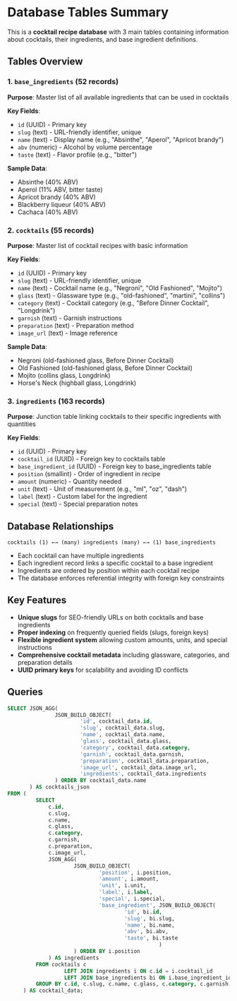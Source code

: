# Database Tables Summary

This is a **cocktail recipe database** with 3 main tables containing information about cocktails, their ingredients, and base ingredient definitions.

## Tables Overview

### 1. `base_ingredients` (52 records)
**Purpose**: Master list of all available ingredients that can be used in cocktails

**Key Fields**:
- `id` (UUID) - Primary key
- `slug` (text) - URL-friendly identifier, unique
- `name` (text) - Display name (e.g., "Absinthe", "Aperol", "Apricot brandy")
- `abv` (numeric) - Alcohol by volume percentage
- `taste` (text) - Flavor profile (e.g., "bitter")

**Sample Data**:
- Absinthe (40% ABV)
- Aperol (11% ABV, bitter taste)
- Apricot brandy (40% ABV)
- Blackberry liqueur (40% ABV)
- Cachaca (40% ABV)

### 2. `cocktails` (55 records)
**Purpose**: Master list of cocktail recipes with basic information

**Key Fields**:
- `id` (UUID) - Primary key
- `slug` (text) - URL-friendly identifier, unique
- `name` (text) - Cocktail name (e.g., "Negroni", "Old Fashioned", "Mojito")
- `glass` (text) - Glassware type (e.g., "old-fashioned", "martini", "collins")
- `category` (text) - Cocktail category (e.g., "Before Dinner Cocktail", "Longdrink")
- `garnish` (text) - Garnish instructions
- `preparation` (text) - Preparation method
- `image_url` (text) - Image reference

**Sample Data**:
- Negroni (old-fashioned glass, Before Dinner Cocktail)
- Old Fashioned (old-fashioned glass, Before Dinner Cocktail)
- Mojito (collins glass, Longdrink)
- Horse's Neck (highball glass, Longdrink)

### 3. `ingredients` (163 records)
**Purpose**: Junction table linking cocktails to their specific ingredients with quantities

**Key Fields**:
- `id` (UUID) - Primary key
- `cocktail_id` (UUID) - Foreign key to cocktails table
- `base_ingredient_id` (UUID) - Foreign key to base_ingredients table
- `position` (smallint) - Order of ingredient in recipe
- `amount` (numeric) - Quantity needed
- `unit` (text) - Unit of measurement (e.g., "ml", "oz", "dash")
- `label` (text) - Custom label for the ingredient
- `special` (text) - Special preparation notes

## Database Relationships

```
cocktails (1) ←→ (many) ingredients (many) ←→ (1) base_ingredients
```

- Each cocktail can have multiple ingredients
- Each ingredient record links a specific cocktail to a base ingredient
- Ingredients are ordered by position within each cocktail recipe
- The database enforces referential integrity with foreign key constraints

## Key Features

- **Unique slugs** for SEO-friendly URLs on both cocktails and base ingredients
- **Proper indexing** on frequently queried fields (slugs, foreign keys)
- **Flexible ingredient system** allowing custom amounts, units, and special instructions
- **Comprehensive cocktail metadata** including glassware, categories, and preparation details
- **UUID primary keys** for scalability and avoiding ID conflicts


## Queries

```sql
SELECT JSON_AGG(
               JSON_BUILD_OBJECT(
                       'id', cocktail_data.id,
                       'slug', cocktail_data.slug,
                       'name', cocktail_data.name,
                       'glass', cocktail_data.glass,
                       'category', cocktail_data.category,
                       'garnish', cocktail_data.garnish,
                       'preparation', cocktail_data.preparation,
                       'image_url', cocktail_data.image_url,
                       'ingredients', cocktail_data.ingredients
               ) ORDER BY cocktail_data.name
       ) AS cocktails_json
FROM (
         SELECT
             c.id,
             c.slug,
             c.name,
             c.glass,
             c.category,
             c.garnish,
             c.preparation,
             c.image_url,
             JSON_AGG(
                     JSON_BUILD_OBJECT(
                             'position', i.position,
                             'amount', i.amount,
                             'unit', i.unit,
                             'label', i.label,
                             'special', i.special,
                             'base_ingredient', JSON_BUILD_OBJECT(
                                     'id', bi.id,
                                     'slug', bi.slug,
                                     'name', bi.name,
                                     'abv', bi.abv,
                                     'taste', bi.taste
                                                )
                     ) ORDER BY i.position
             ) AS ingredients
         FROM cocktails c
                  LEFT JOIN ingredients i ON c.id = i.cocktail_id
                  LEFT JOIN base_ingredients bi ON i.base_ingredient_id = bi.id
         GROUP BY c.id, c.slug, c.name, c.glass, c.category, c.garnish, c.preparation, c.image_url
     ) AS cocktail_data;
```